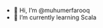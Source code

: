 - 👋 Hi, I’m @muhumerfarooq
- 🌱 I’m currently learning Scala

<!---
muhumerfarooq/muhumerfarooq is a ✨ special ✨ repository because its `README.md` (this file) appears on your GitHub profile.
You can click the Preview link to take a look at your changes.
--->
